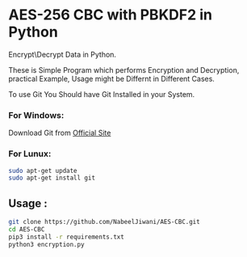 # AES-256 CBC with PBKDF2 in Python 
Encrypt\Decrypt Data in Python.

These is Simple Program which performs Encryption and Decryption, practical Example, Usage might be Differnt in Different Cases.

To use Git You Should have Git Installed in your System.
### For Windows:
Download Git from [Official Site](https://git-scm.com/downloads)
### For Lunux:
```bash
sudo apt-get update
sudo apt-get install git
```

## Usage :
```bash
git clone https://github.com/NabeelJiwani/AES-CBC.git
cd AES-CBC
pip3 install -r requirements.txt
python3 encryption.py
```
